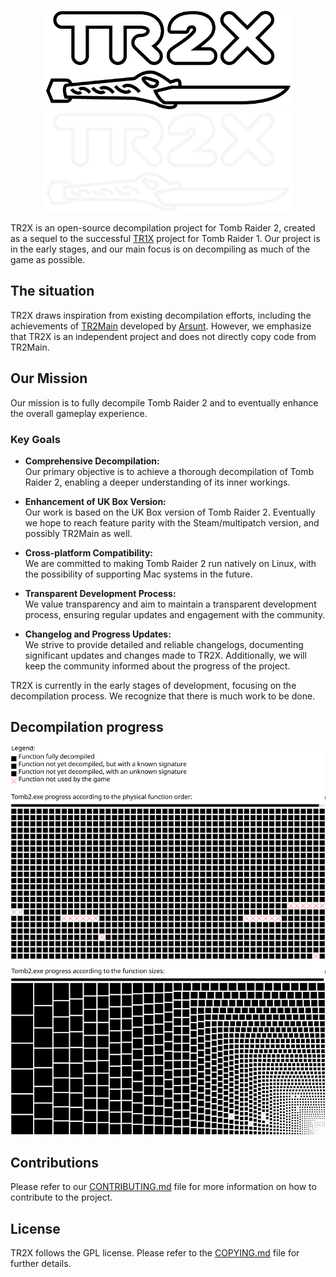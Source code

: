 <p align="center">
<img alt="TR2X logo" src="tools/resources/logo-light-theme.png#gh-light-mode-only" width="400"/>
<img alt="TR2X logo" src="tools/resources/logo-dark-theme.png#gh-dark-mode-only" width="400"/>
</p>

TR2X is an open-source decompilation project for Tomb Raider 2, created as a
sequel to the successful [TR1X](https://github.com/LostArtefacts/TR1X/) project
for Tomb Raider 1. Our project is in the early stages, and our main focus is on
decompiling as much of the game as possible.

## The situation

TR2X draws inspiration from existing decompilation efforts, including the
achievements of [TR2Main](https://github.com/Arsunt/TR2Main) developed by
[Arsunt](https://github.com/Arsunt/). However, we emphasize that TR2X is an
independent project and does not directly copy code from TR2Main.

## Our Mission

Our mission is to fully decompile Tomb Raider 2 and to eventually enhance the
overall gameplay experience.

### Key Goals

- **Comprehensive Decompilation:**  
  Our primary objective is to achieve a thorough decompilation of Tomb Raider
  2, enabling a deeper understanding of its inner workings.

- **Enhancement of UK Box Version:**  
  Our work is based on the UK Box version of Tomb Raider 2. Eventually we hope
  to reach feature parity with the Steam/multipatch version, and possibly
  TR2Main as well.

- **Cross-platform Compatibility:**  
  We are committed to making Tomb Raider 2 run natively on Linux, with the
  possibility of supporting Mac systems in the future.

- **Transparent Development Process:**  
  We value transparency and aim to maintain a transparent development process,
  ensuring regular updates and engagement with the community.

- **Changelog and Progress Updates:**  
  We strive to provide detailed and reliable changelogs, documenting
  significant updates and changes made to TR2X. Additionally, we will keep
  the community informed about the progress of the project.

TR2X is currently in the early stages of development, focusing on the
decompilation process. We recognize that there is much work to be done.

## Decompilation progress

![](docs/progress.svg)

## Contributions

Please refer to our [CONTRIBUTING.md](CONTRIBUTING.md) file for more
information on how to contribute to the project.

## License

TR2X follows the GPL license. Please refer to the [COPYING.md](COPYING.md) file
for further details.
